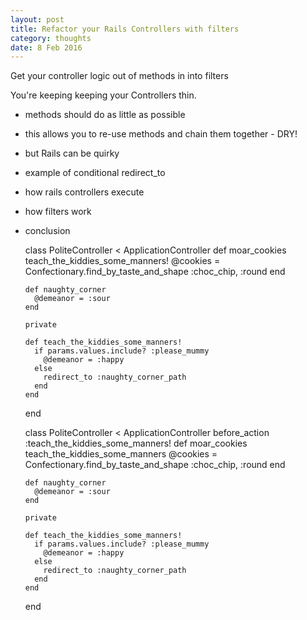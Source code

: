 ```yaml
---
layout: post
title: Refactor your Rails Controllers with filters
category: thoughts
date: 8 Feb 2016
---
```


Get your controller logic out of methods in into filters

You're keeping keeping your Controllers thin.

- methods should do as little as possible
- this allows you to re-use methods and chain them together - DRY!
- but Rails can be quirky
- example of conditional redirect_to
- how rails controllers execute
- how filters work
- conclusion


    class PoliteController < ApplicationController
      def moar_cookies
        teach_the_kiddies_some_manners!
        @cookies = Confectionary.find_by_taste_and_shape :choc_chip, :round
      end

      def naughty_corner
        @demeanor = :sour
      end

      private

      def teach_the_kiddies_some_manners!
        if params.values.include? :please_mummy
          @demeanor = :happy
        else
          redirect_to :naughty_corner_path
        end
      end
    end


    class PoliteController < ApplicationController
      before_action :teach_the_kiddies_some_manners!
      def moar_cookies
        teach_the_kiddies_some_manners
        @cookies = Confectionary.find_by_taste_and_shape :choc_chip, :round
      end

      def naughty_corner
        @demeanor = :sour
      end

      private

      def teach_the_kiddies_some_manners!
        if params.values.include? :please_mummy
          @demeanor = :happy
        else
          redirect_to :naughty_corner_path
        end
      end
    end